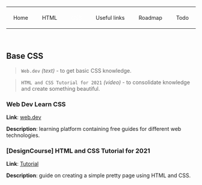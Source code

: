 <style>
.nav {
    display: flex;
    justify-content: space-around;
    flex-wrap: wrap;
}

.nav a {
    white-space: nowrap;
    text-decoration: none;
    margin: 6px;
}

.nav a.active {
    color: #fff;
    text-shadow: 0 0 5px rgba(255,255,255,0.5);
}
</style>

<hr>
<p class="nav">
    <a href="../index.html">Home</a>
    <a href="html.html">HTML</a>
    <a class="active" href="css.html">CSS</a>
    <a href="other-resources.html">Useful links</a>
    <a href="https://roadmap.sh/frontend">Roadmap</a>
    <a href="../todo.html">Todo</a>
</p>
<hr>
<br>

## Base CSS
> `Web.dev` _(text)_ - to get basic CSS knowledge.

> `HTML and CSS Tutorial for 2021` _(video)_ - to consolidate knowledge and create something beautiful.

### Web Dev Learn CSS

**Link**: <a href="https://web.dev/learn/css/">web.dev</a>

**Description**: learning platform containing free guides for different web technologies.

### [DesignCourse] HTML and CSS Tutorial for 2021

**Link**: <a href="https://www.youtube.com/watch?v=D-h8L5hgW-w&t=5451s">Tutorial</a>

**Description**: guide on creating a simple pretty page using HTML and CSS.

